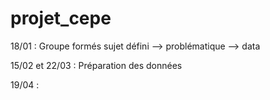 # projet_cepe

18/01 : 
Groupe formés
sujet défini 
--> problématique 
--> data

15/02 et 22/03 :
Préparation des données



19/04 : 

